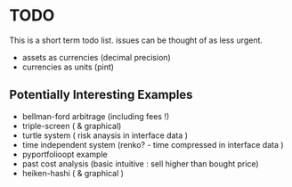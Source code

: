TODO
====

This is a short term todo list. issues can be thought of as less urgent.

- assets as currencies (decimal precision)
- currencies as units (pint)


Potentially Interesting Examples
--------------------------------

- bellman-ford arbitrage (including fees !)
- triple-screen ( & graphical)
- turtle system ( risk anaysis in interface data )
- time independent system (renko? - time compressed in interface data )
- pyportfolioopt example
- past cost analysis (basic intuitive : sell higher than bought price)
- heiken-hashi ( & graphical )